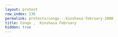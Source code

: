 ```yaml
---
layout: protest
row_index: 136
permalink: protests/congo---kinshasa-february-2008
title: Congo ,  Kinshasa February
hidden: true
---
```

